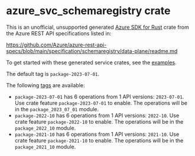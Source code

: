 # azure_svc_schemaregistry crate

This is an unofficial, unsupported generated [Azure SDK for Rust](https://github.com/Azure/azure-sdk-for-rust/tree/legacy) crate from the Azure REST API specifications listed in:

https://github.com/Azure/azure-rest-api-specs/blob/main/specification/schemaregistry/data-plane/readme.md

To get started with these generated service crates, see the [examples](https://github.com/Azure/azure-sdk-for-rust/blob/legacy/services/README.md#examples).

The default tag is `package-2023-07-01`.

The following [tags](https://github.com/Azure/azure-sdk-for-rust/blob/legacy/services/tags.md) are available:

- `package-2023-07-01` has 6 operations from 1 API versions: `2023-07-01`. Use crate feature `package-2023-07-01` to enable. The operations will be in the `package_2023_07_01` module.
- `package-2022-10` has 6 operations from 1 API versions: `2022-10`. Use crate feature `package-2022-10` to enable. The operations will be in the `package_2022_10` module.
- `package-2021-10` has 6 operations from 1 API versions: `2021-10`. Use crate feature `package-2021-10` to enable. The operations will be in the `package_2021_10` module.